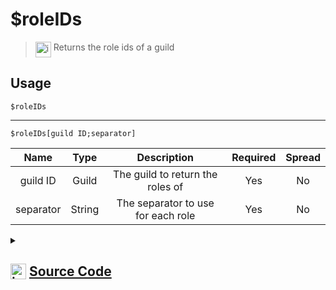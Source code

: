 # $roleIDs
> <img align="top" src="https://upload.wikimedia.org/wikipedia/commons/thumb/e/e4/Infobox_info_icon.svg/160px-Infobox_info_icon.svg.png?20150409153300" alt="image" width="25" height="auto"> Returns the role ids of a guild
## Usage
```
$roleIDs
```
---
```
$roleIDs[guild ID;separator]
```
| Name | Type | Description | Required | Spread
| :---: | :---: | :---: | :---: | :---: |
guild ID | Guild | The guild to return the roles of | Yes | No
separator | String | The separator to use for each role | Yes | No
<details>
<summary>
    
## <img align="top" src="https://cdn4.iconfinder.com/data/icons/iconsimple-logotypes/512/github-512.png" alt="image" width="25" height="auto">  [Source Code](https://github.com/tryforge/ForgeScript-V2/blob/main/src/native/roleIDs.ts)
    
</summary>
    
```ts
import { ImageExtension, ImageSize } from "discord.js"
import { ArgType, NativeFunction, Return } from "../structures"

export default new NativeFunction({
    name: "$roleIDs",
    description: "Returns the role ids of a guild",
    brackets: false,
    args: [
        {
            name: "guild ID",
            description: "The guild to return the roles of",
            rest: false,
            type: ArgType.Guild,
            required: true
        },
        {
            name: "separator",
            description: "The separator to use for each role",
            rest: false,
            required: true,
            type: ArgType.String
        }
    ],
    unwrap: true,
    execute(ctx, [ guild, sep ]) {
        return Return.success(
            (guild ?? ctx.guild)?.roles.cache.filter(x => x.guild.id !== x.id).map(x => x.id).join(sep || ", ")
        )
    },
})
```
    
</details>
